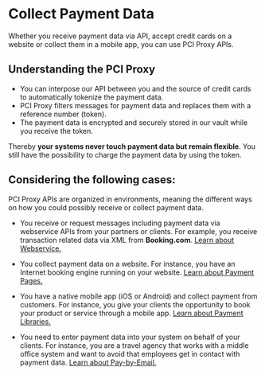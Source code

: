 # Collect Payment Data

Whether you receive payment data via API, accept credit cards on a website or collect them in a mobile app, you can use PCI Proxy APIs.

## Understanding the PCI Proxy

- You can interpose our API between you and the source of credit cards to automatically tokenize the payment data. 
- PCI Proxy filters messages for payment data and replaces them with a reference number (token).
- The payment data is encrypted and securely stored in our vault while you receive the token. 

Thereby **your systems never touch payment data but remain flexible**. You still have the possibility to charge the payment data by using the token.



## Considering the following cases:

PCI Proxy APIs are organized in environments, meaning the different ways on how you could possibly receive or collect payment data. 

 - You receive or request messages including payment data via webservice APIs from your partners or clients. For example, you receive transaction related data via XML from **Booking.com**. [Learn about Webservice.](webservice.html)
 
 - You collect payment data on a website. For instance, you have an Internet booking engine running on your website. [Learn about Payment Pages.](website-application.html)
 
 - You have a native mobile app (iOS or Android) and collect payment from customers. For instance, you give your clients the opportunity to book your product or service through a mobile app. [Learn about Payment Libraries.](mobile-app.html)
 
 - You need to enter payment data into your system on behalf of your clients. For instance, you are a travel agency that works with a middle office system and want to avoid that employees get in contact with payment data. [Learn about Pay-by-Email.](paybyemail)